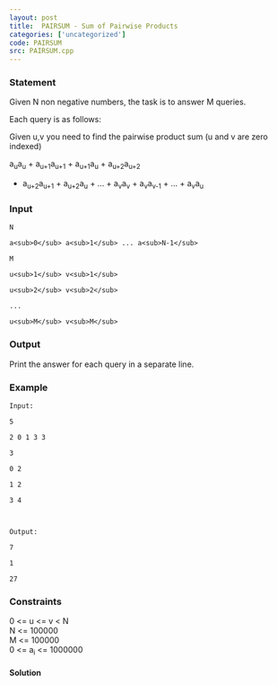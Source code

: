 ```yaml
---
layout: post
title:  PAIRSUM - Sum of Pairwise Products
categories: ['uncategorized']
code: PAIRSUM
src: PAIRSUM.cpp
---
```


### **Statement**

Given N non negative numbers, the task is to answer M queries.

Each query is as follows:

Given u,v you need to find the pairwise product sum (u and v are zero indexed)

a<sub>u</sub>a<sub>u</sub> + a<sub>u+1</sub>a<sub>u+1</sub> +
a<sub>u+1</sub>a<sub>u</sub> + a<sub>u+2</sub>a<sub>u+2</sub>
+ a<sub>u+2</sub>a<sub>u+1</sub> +
a<sub>u+2</sub>a<sub>u</sub> + ... +
a<sub>v</sub>a<sub>v</sub> + a<sub>v</sub>a<sub>v-1</sub> +
... + a<sub>v</sub>a<sub>u</sub>

### Input

    
    
    N
    a<sub>0</sub> a<sub>1</sub> ... a<sub>N-1</sub>
    M
    u<sub>1</sub> v<sub>1</sub>
    u<sub>2</sub> v<sub>2</sub>
    ...
    u<sub>M</sub> v<sub>M</sub>

### Output

Print the answer for each query in a separate line.

### Example

    
    
    Input:
    5
    2 0 1 3 3
    3
    0 2
    1 2
    3 4
    
    Output:
    7
    1
    27

### Constraints

0  <= u <= v < N  
N <= 100000  
M <= 100000  
0 <= a<sub>i</sub> <= 1000000



#### **Solution**



